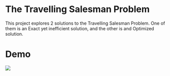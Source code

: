 # The Travelling Salesman Problem
This project explores 2 solutions to the Travelling Salesman Problem.
One of them is an Exact yet inefficient solution, and the other is and Optimized solution.


# Demo
![](res/demo.gif)
